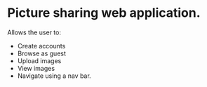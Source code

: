 # Picture sharing web application.

Allows the user to:

- Create accounts
- Browse as guest
- Upload images
- View images
- Navigate using a nav bar.
